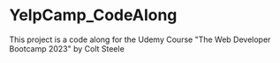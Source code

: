 # YelpCamp_CodeAlong
This project is a code along for the Udemy Course "The Web Developer Bootcamp 2023" by Colt Steele
